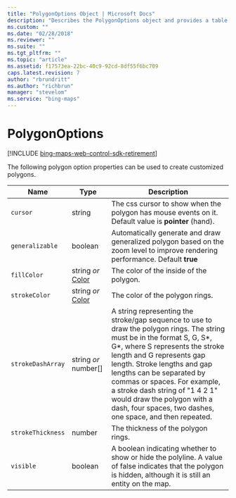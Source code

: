 ```yaml
---
title: "PolygonOptions Object | Microsoft Docs"
description: "Describes the PolygonOptions object and provides a table that outlines the type and description for various object fields."
ms.custom: ""
ms.date: "02/28/2018"
ms.reviewer: ""
ms.suite: ""
ms.tgt_pltfrm: ""
ms.topic: "article"
ms.assetid: f17573ea-22bc-40c9-92cd-8df55f6bc709
caps.latest.revision: 7
author: "rbrundritt"
ms.author: "richbrun"
manager: "stevelom"
ms.service: "bing-maps"
---
```


# PolygonOptions 

[!INCLUDE [bing-maps-web-control-sdk-retirement](../../includes/bing-maps-web-control-sdk-retirement.md)]

The following polygon option properties can be used to create customized polygons. 

Name               | Type                        | Description
------------------ | --------------------------- | ----------------------------------------------
`cursor` | string | The css cursor to show when the polygon has mouse events on it. Default value is **pointer** (hand).
`generalizable` | boolean | Automatically generate and draw generalized polygon based on the zoom level to improve rendering performance. Default **true**
`fillColor`          | string _or_ [Color](color-class.md)  | The color of the inside of the polygon.
`strokeColor`       | string _or_ [Color](color-class.md) | The color of the polygon rings.
`strokeDashArray`    | string _or_ number[]        | A string representing the stroke/gap sequence to use to draw the polygon rings. The string must be in the format S, G, S*, G*, where S represents the stroke length and G represents gap length. Stroke lengths and gap lengths can be separated by commas or spaces. For example, a stroke dash string of "1 4 2 1" would draw the polygon with a dash, four spaces, two dashes, one space, and then repeated.
`strokeThickness`    | number                 | The thickness of the polygon rings.
`visible`            | boolean                | A boolean indicating whether to show or hide the polyline. A value of false indicates that the polygon is hidden, although it is still an entity on the map.
